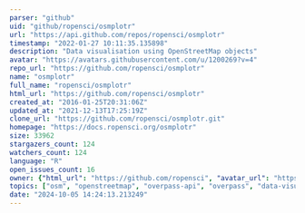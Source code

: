 ```yaml
---
parser: "github"
uid: "github/ropensci/osmplotr"
url: "https://api.github.com/repos/ropensci/osmplotr"
timestamp: "2022-01-27 10:11:35.135898"
description: "Data visualisation using OpenStreetMap objects"
avatar: "https://avatars.githubusercontent.com/u/1200269?v=4"
repo_url: "https://github.com/ropensci/osmplotr"
name: "osmplotr"
full_name: "ropensci/osmplotr"
html_url: "https://github.com/ropensci/osmplotr"
created_at: "2016-01-25T20:31:06Z"
updated_at: "2021-12-13T17:25:19Z"
clone_url: "https://github.com/ropensci/osmplotr.git"
homepage: "https://docs.ropensci.org/osmplotr"
size: 33962
stargazers_count: 124
watchers_count: 124
language: "R"
open_issues_count: 16
owner: {"html_url": "https://github.com/ropensci", "avatar_url": "https://avatars.githubusercontent.com/u/1200269?v=4", "login": "ropensci", "type": "Organization"}
topics: ["osm", "openstreetmap", "overpass-api", "overpass", "data-visualisation", "highlighting-clusters", "r", "rstats", "r-package", "peer-reviewed", "geospatial"]
date: "2024-10-05 14:24:13.213249"
---
```


